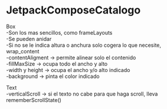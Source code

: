 # JetpackComposeCatalogo
Box<br>
-Son los mas sencillos, como frameLayouts<br>
-Se pueden anidar<br>
-Si no se le indica altura o anchura solo cogera lo que necesite, wrap_content<br>
-contentAligment -> permite alinear solo el contenido<br>
-fillMaxSize -> ocupa todo el ancho y alto<br>
-width y height -> ocupa el ancho y/o alto indicado<br>
-background -> pinta el color indicado<br>

Text<br>
-verticalScroll -> si el texto no cabe para que haga scroll, lleva rememberScrollState()